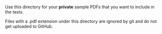Use this directory for your **private** sample PDFs that you want to include in the tests.

Files with a .pdf extension under this directory are ignored by git and do not get uploaded to GitHub.
